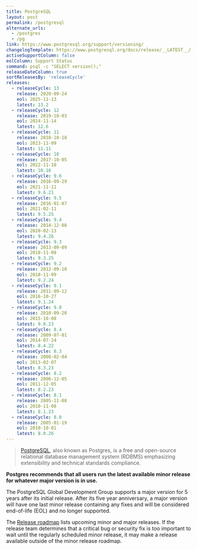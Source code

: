 ```yaml
---
title: PostgreSQL
layout: post
permalink: /postgresql
alternate_urls:
  - /postgres
  - /pg
link: https://www.postgresql.org/support/versioning/
changelogTemplate: https://www.postgresql.org/docs/release/__LATEST__/
activeSupportColumn: false
eolColumn: Support Status
command: psql -c "SELECT version();"
releaseDateColumn: true
sortReleasesBy: 'releaseCycle'
releases:
  - releaseCycle: 13
    release: 2020-09-24
    eol: 2025-11-13
    latest: 13.2
  - releaseCycle: 12
    release: 2019-10-03
    eol: 2024-11-14
    latest: 12.6
  - releaseCycle: 11
    release: 2018-10-18
    eol: 2023-11-09
    latest: 11.11
  - releaseCycle: 10
    release: 2017-10-05
    eol: 2022-11-10
    latest: 10.16
  - releaseCycle: 9.6
    release: 2016-09-29
    eol: 2021-11-11
    latest: 9.6.21
  - releaseCycle: 9.5
    release: 2016-01-07
    eol: 2021-02-11
    latest: 9.5.25
  - releaseCycle: 9.4
    release: 2014-12-08
    eol: 2020-02-13
    latest: 9.4.26
  - releaseCycle: 9.3
    release: 2013-09-09
    eol: 2018-11-08
    latest: 9.3.25
  - releaseCycle: 9.2
    release: 2012-09-10
    eol: 2018-11-09
    latest: 9.2.24
  - releaseCycle: 9.1
    release: 2011-09-12
    eol: 2016-10-27
    latest: 9.1.24
  - releaseCycle: 9.0
    release: 2010-09-20
    eol: 2015-10-08
    latest: 9.0.23
  - releaseCycle: 8.4
    release: 2009-07-01
    eol: 2014-07-24
    latest: 8.4.22
  - releaseCycle: 8.3
    release: 2008-02-04
    eol: 2013-02-07
    latest: 8.3.23
  - releaseCycle: 8.2
    release: 2006-12-05
    eol: 2011-12-05
    latest: 8.2.23
  - releaseCycle: 8.1
    release: 2005-11-08
    eol: 2010-11-08
    latest: 8.1.23
  - releaseCycle: 8.0
    release: 2005-01-19
    eol: 2010-10-01
    latest: 8.0.26
---
```


> [PostgreSQL](https://www.postgresql.org/), also known as Postgres, is a free and open-source relational database management system (RDBMS) emphasizing extensibility and technical standards compliance.

**Postgres recommends that all users run the latest available minor release for whatever major version is in use.**

The PostgreSQL Global Development Group supports a major version for 5 years after its initial release. After its five year anniversary, a major version will have one last minor release containing any fixes and will be considered end-of-life (EOL) and no longer supported.

The [Release roadmap](https://www.postgresql.org/developer/roadmap/) lists upcoming minor and major releases. If the release team determines that a critical bug or security fix is too important to wait until the regularly scheduled minor release, it may make a release available outside of the minor release roadmap.
